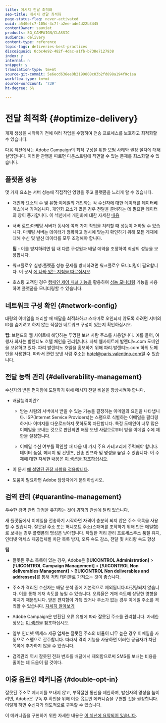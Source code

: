 ```yaml
---
title: 메시지 전달 최적화
seo-title: 메시지 전달 최적화
page-status-flag: never-activated
uuid: a540efc7-105d-4c7f-a2ee-ade4d22b3445
contentOwner: sauviat
products: SG_CAMPAIGN/CLASSIC
audience: delivery
content-type: reference
topic-tags: deliveries-best-practices
discoiquuid: 0cbc4e92-482f-4dac-a1fb-b738e7127938
index: y
internal: n
snippet: y
translation-type: tm+mt
source-git-commit: 5e6ecd636ee0b2199808c03b2fd898a194f0c1ea
workflow-type: tm+mt
source-wordcount: '739'
ht-degree: 6%

---
```



# 전달 최적화 {#optimize-delivery}

게재 생성을 시작하기 전에 여러 작업을 수행하여 전송 프로세스를 보호하고 최적화할 수 있습니다.

다음 섹션에서는 Adobe Campaign의 최적 구성을 위한 모범 사례와 권장 절차에 대해 설명합니다. 이러한 관행을 따르면 다운스트림에 직면할 수 있는 문제를 최소화할 수 있습니다.

## 플랫폼 성능

몇 가지 요소는 서버 성능에 직접적인 영향을 주고 플랫폼을 느리게 할 수 있습니다.

* 개인화 요소의 수 및 유형:이메일의 개인화는 각 수신자에 대한 데이터를 데이터베이스에서 가져옵니다. 개인화 요소가 많은 경우 전달을 준비하는 데 필요한 데이터의 양이 증가합니다.  이 섹션에서 개인화에 대한 자세한 [내용](../../delivery/using/about-personalization.md)

* 서버 로드:마케팅 서버가 동시에 여러 가지 작업을 처리할 때 성능이 저하될 수 있습니다. 마케팅 서버는 데이터가 정확하고 정시에 맞는지 확인하기 위해 모든 게재에 대해 수신 및 발신 데이터를 모두 조정해야 합니다.

   **팁** - 이를 방지하려면 팀 내 다른 구성원과 배달 예약을 조정하여 최상의 성능을 보장합니다.

* 워크플로우 실행:플랫폼 성능 문제를 방지하려면 워크플로우 모니터링이 필요합니다. 이 문서 [에 나와 있는 지침을 따르십시오](../../workflow/using/workflow-best-practices.md#execution-and-performance).

* 호스팅 고객인 경우 [캠페인 제어 패널 기능을](https://docs.adobe.com/content/help/en/control-panel/using/discover-control-panel/key-features.html) 활용하여 [성능 모니터링](https://docs.adobe.com/content/help/en/control-panel/using/performance-monitoring/about-performance-monitoring.html) 기능을 사용하여 플랫폼을 모니터링할 수 있습니다.

## 네트워크 구성 확인 {#network-config}

대량의 이메일을 처리할 때 배달을 최적화하고 스패머로 오인되지 않도록 하려면 서버의 ID를 숨기려고 하지 않는 적절한 네트워크 구성이 있는지 확인하십시오.

**팁**: 브랜드의 웹 사이트에 해당하는 투명한 보낸 사람 주소를 사용합니다. 예를 들어, 여행사 회사는 발렌티노 호텔 체인을 관리합니다. 자체 웹사이트에 발렌티노.com 도메인을 보유하고 있다. 파리 발렌티노 호텔을 홍보하기 위해 파리.발렌티노.com 하위 도메인을 사용한다. 따라서 관련 보낸 사람 주소는 hotel@paris.valentino.com일 수 있습니다.

## 전달 능력 관리 {#deliverability-management}

수신자의 받은 편지함에 도달하기 위해 메시지 전달 비율을 향상시켜야 합니다.

* 배달능력이란?

   * 받는 사람의 서버에서 받을 수 있는 기능을 결정하는 이메일의 요인을 나타냅니다. ISP(Internet Service Providers)는 스팸으로 식별하는 이메일을 필터링하거나 이미지를 다운로드하지 못하도록 차단합니다. 특정 도메인이 너무 많은 이메일을 보내는 것으로 판단되면 해당 보낸 사람으로부터 받을 이메일 수에 제한을 설정합니다.

   * 이메일 수신 여부를 확인할 때 다음 네 가지 주요 카테고리에 주력해야 합니다.데이터 품질, 메시지 및 컨텐츠, 전송 인프라 및 명성을 높일 수 있습니다. 이 주제에 대한 자세한 내용은 [이 섹션을 참조하십시오](../../delivery/using/about-deliverability.md).

* 이 문서 [에 설명된 권장 사항을 적용합니다](../../delivery/using/deliverability-key-points.md).

* 도움이 필요하면 Adobe 담당자에게 문의하십시오.

## 검역 관리 {#quarantine-management}

우수한 검역 관리 과정을 유지하는 것이 귀하의 관심에 달려 있습니다.

새 플랫폼에서 이메일을 전송하기 시작하면 자격이 충분히 되지 않은 주소 목록을 사용할 수 있습니다. 잘못된 주소 또는 허니포트 주소(스패머를 조작하기 위해 만든 메일함)로 보내는 경우 플랫폼의 명성은 낮아집니다. 탁월한 격리 관리 프로세스주소 품질 유지, 인터넷 액세스 제공업체별 차단 목록 방지, 오류 속도 감소, 전달 및 처리량 속도 향상

**팁**

* 잘못된 주소 목록이 있는 경우, Adobe은 **[!UICONTROL Administration]** > **[!UICONTROL Campaign Management]** > **[!UICONTROL Non deliverables Management]** > **[!UICONTROL Non deliverables and addresses]**&#x200B;를 통해 격리 테이블로 가져오는 것이 좋습니다.

* 주소가 격리된 수신자는 배달 분석 중에 기본적으로 제외됩니다.타깃팅되지 않습니다. 이를 통해 게재 속도를 높일 수 있습니다. 오류율은 게재 속도에 상당한 영향을 미치기 때문입니다. 받은 편지함이 가득 찼거나 주소가 없는 경우 이메일 주소를 격리할 수 있습니다. [자세히 알아보기](#identifying-quarantined-addresses-for-a-delivery)

* Adobe Campaign은 반환된 오류 유형에 따라 잘못된 주소를 관리합니다. 자세한 정보는 [이 섹션](../../delivery/using/understanding-quarantine-management.md)을 참조하십시오.


* 일부 인터넷 액세스 제공 업체는 잘못된 주소의 비율이 너무 높은 경우 이메일을 자동으로 스팸으로 간주합니다. 따라서 격리 기능을 사용하면 이러한 공급자가 차단 목록에 추가하지 않을 수 있습니다.

* 검역관리 역시 잘못된 전화 번호를 배달에서 제외함으로써 SMS를 보내는 비용을 줄이는 데 도움이 될 것이다.

## 이중 옵트인 메커니즘 {#double-opt-in}

잘못된 주소로 메시지를 보내지 않고, 부적절한 통신을 제한하며, 발신자의 명성을 높이려면, Adobe은 구독 후 확인을 위해 이중 옵트인 메커니즘을 구현할 것을 권장합니다. 이렇게 하면 수신자가 의도적으로 구독할 수 있습니다.

이 메커니즘을 구현하기 위한 자세한 내용은 [이 섹션에 요약되어 있습니다](../../web/using/use-cases--web-forms.md).
